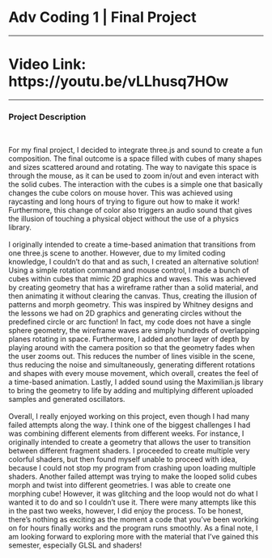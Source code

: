 <h1>Adv Coding 1 | Final Project</h1>
<hr>

<h1>Video Link: https://youtu.be/vLLhusq7HOw</h1>
<hr>

<h3>Project Description</h3>
<br>

For my final project, I decided to integrate three.js and sound to create a fun composition. The final outcome is a space filled with cubes of many shapes and sizes scattered around and rotating. The way to navigate this space is through the mouse, as it can be used to zoom in/out and even interact with the solid cubes. The interaction with the cubes is a simple one that basically changes the cube colors on mouse hover. This was achieved using raycasting and long hours of trying to figure out how to make it work! Furthermore, this change of color also triggers an audio sound that gives the illusion of touching a physical object without the use of a physics library. 
<br><br>
I originally intended to create a time-based animation that transitions from one three.js scene to another. However, due to my limited coding knowledge, I couldn’t do that and as such, I created an alternative solution! Using a simple rotation command and mouse control, I made a bunch of cubes within cubes that mimic 2D graphics and waves. This was achieved by creating geometry that has a wireframe rather than a solid material, and then animating it without clearing the canvas. Thus, creating the illusion of patterns and morph geometry. This was inspired by Whitney designs and the lessons we had on 2D graphics and generating circles without the predefined circle or arc function! In fact, my code does not have a single sphere geometry, the wireframe waves are simply hundreds of overlapping planes rotating in space. Furthermore, I added another layer of depth by playing around with the camera position so that the geometry fades when the user zooms out. This reduces the number of lines visible in the scene, thus reducing the noise and simultaneously, generating different rotations and shapes with every mouse movement, which overall, creates the feel of a time-based animation. Lastly, I added sound using the Maximilian.js library to bring the geometry to life by adding and multiplying different uploaded samples and generated oscillators. 
<br><br>
Overall, I really enjoyed working on this project, even though I had many failed attempts along the way. I think one of the biggest challenges I had was combining different elements from different weeks. For instance, I originally intended to create a geometry that allows the user to transition between different fragment shaders. I proceeded to create multiple very colorful shaders, but then found myself unable to proceed with idea, because I could not stop my program from crashing upon loading multiple shaders. Another failed attempt was trying to make the looped solid cubes morph and twist into different geometries. I was able to create one morphing cube! However, it was glitching and the loop would not do what I wanted it to do and so I couldn’t use it. There were many attempts like this in the past two weeks, however, I did enjoy the process. To be honest, there’s nothing as exciting as the moment a code that you’ve been working on for hours finally works and the program runs smoothly. As a final note, I am looking forward to exploring more with the material that I’ve gained this semester, especially GLSL and shaders!

